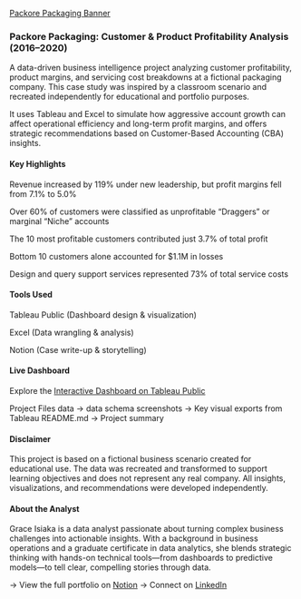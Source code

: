 [Packore Packaging Banner](https://github.com/code-whisperer-abiala/Packore-Case-Study/blob/main/Packore%20Packaging.png)
### Packore Packaging: Customer & Product Profitability Analysis (2016–2020)
A data-driven business intelligence project analyzing customer profitability, product margins, and servicing cost breakdowns at a fictional packaging company. This case study was inspired by a classroom scenario and recreated independently for educational and portfolio purposes.

It uses Tableau and Excel to simulate how aggressive account growth can affect operational efficiency and long-term profit margins, and offers strategic recommendations based on Customer-Based Accounting (CBA) insights.

#### Key Highlights
Revenue increased by 119% under new leadership, but profit margins fell from 7.1% to 5.0%

Over 60% of customers were classified as unprofitable “Draggers” or marginal “Niche” accounts

The 10 most profitable customers contributed just 3.7% of total profit

Bottom 10 customers alone accounted for $1.1M in losses

Design and query support services represented 73% of total service costs

#### Tools Used

Tableau Public (Dashboard design & visualization)

Excel (Data wrangling & analysis)

Notion (Case write-up & storytelling)

 #### Live Dashboard
 Explore the [Interactive Dashboard on Tableau Public](https://public.tableau.com/app/profile/grace.isiaka3059/viz/TU_Packaging_Final_twbx_17482873746960/Dashboard2)

 Project Files 
 data                  → data schema
 screenshots           → Key visual exports from Tableau
 README.md              → Project summary 
 
 #### Disclaimer
This project is based on a fictional business scenario created for educational use. The data was recreated and transformed to support learning objectives and does not represent any real company. All insights, visualizations, and recommendations were developed independently.

#### About the Analyst

Grace Isiaka is a data analyst passionate about turning complex business challenges into actionable insights. With a background in business operations and a graduate certificate in data analytics, she blends strategic thinking with hands-on technical tools—from dashboards to predictive models—to tell clear, compelling stories through data.

→ View the full portfolio on [Notion](https://www.notion.so/Packore-Packaging-Customer-Product-Profitability-Analysis-2016-2020-1fdace9f2e3a80dc88b8e0de99a82e60?pvs=4)
→ Connect on [LinkedIn](https://www.linkedin.com/in/grace-isiaka-97002aa8/)

